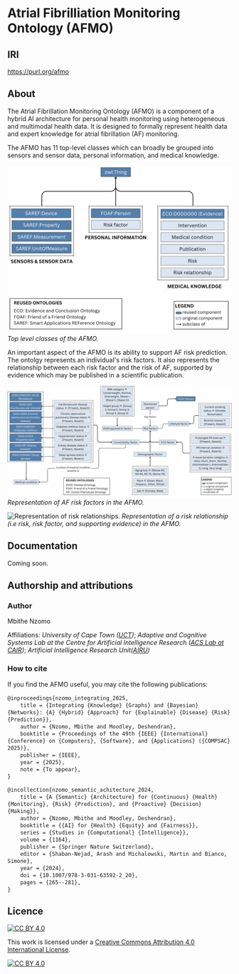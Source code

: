# Atrial Fibrilliation Monitoring Ontology (AFMO)

## IRI
<https://purl.org/afmo>

## About
The Atrial Fibrillation Monitoring Ontology (AFMO) is a component of a hybrid AI architecture for personal health monitoring using heterogeneous and multimodal health data. It is designed to formally
represent health data and expert knowledge for atrial fibrillation (AF) monitoring.

The AFMO has 11 top-level classes which can broadly be grouped into sensors and sensor data, personal information, and medical knowledge. 

![Top level classes of the AFMO](/images/top_level.png)
*Top level classes of the AFMO.*

An important aspect of the AFMO is its ability to support AF risk prediction. The ontolgy represents an individual's risk factors. It also represents the relationship between each risk factor and the risk of AF, supported by evidence which may be published in a scientific publication.

![Representation of AF risk factors.](/images/risk_factors.png)
*Representation of AF risk factors in the AFMO.*

![Representation of risk relationships.](/images/risk_relationship.png)
*Representation of a risk relationship (i.e risk, risk factor, and supporting evidence) in the AFMO.*

## Documentation
Coming soon.

## Authorship and attributions
### Author
Mbithe Nzomo

Affiliations:
*University of Cape Town ([UCT](https://uct.ac.za/))*;
*Adaptive and Cognitive Systems Lab at the Centre for Artificial Intelligence Research ([ACS Lab at CAIR](https://www.cair.org.za/group/1))*;
*Artificial Intelligence Research Unit([AIRU](https://uct.ac.za/))*

### How to cite
If you find the AFMO useful, you may cite the following publications:

```
@inproceedings{nzomo_integrating_2025,
    title = {Integrating {Knowledge} {Graphs} and {Bayesian} {Networks}: {A} {Hybrid} {Approach} for {Explainable} {Disease} {Risk} {Prediction}},
    author = {Nzomo, Mbithe and Moodley, Deshendran},
    booktitle = {Proceedings of the 49th {IEEE} {International} {Conference} on {Computers}, {Software}, and {Applications} ({COMPSAC} 2025)},
    publisher = {IEEE},
    year = {2025},
    note = {To appear},
}
```

```
@incollection{nzomo_semantic_achitecture_2024,
    title = {A {Semantic} {Architecture} for {Continuous} {Health} {Monitoring}, {Risk} {Prediction}, and {Proactive} {Decision} {Making}},
    author = {Nzomo, Mbithe and Moodley, Deshendran},
	booktitle = {{AI} for {Health} {Equity} and {Fairness}},
	series = {Studies in {Computational} {Intelligence}},
	volume = {1164},
	publisher = {Springer Nature Switzerland},
	editor = {Shaban-Nejad, Arash and Michalowski, Martin and Bianco, Simone},
	year = {2024},
	doi = {10.1007/978-3-031-63592-2_20},
	pages = {265--281},
}
```

## Licence
[![CC BY 4.0][cc-by-shield]][cc-by]

This work is licensed under a
[Creative Commons Attribution 4.0 International License][cc-by].

[![CC BY 4.0][cc-by-image]][cc-by]

[cc-by]: http://creativecommons.org/licenses/by/4.0/
[cc-by-image]: https://i.creativecommons.org/l/by/4.0/88x31.png
[cc-by-shield]: https://img.shields.io/badge/License-CC%20BY%204.0-lightgrey.svg
